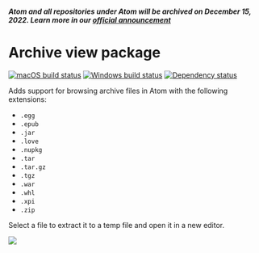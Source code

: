 ##### Atom and all repositories under Atom will be archived on December 15, 2022. Learn more in our [official announcement](https://github.blog/2022-06-08-sunsetting-atom/)
 # Archive view package
[![macOS build status](https://travis-ci.org/atom/archive-view.svg?branch=master)](https://travis-ci.org/atom/archive-view)
[![Windows build status](https://ci.appveyor.com/api/projects/status/u3qfgaod4lhriqlj/branch/master?svg=true)](https://ci.appveyor.com/project/Atom/archive-view/branch/master)  [![Dependency status](https://david-dm.org/atom/archive-view.svg)](https://david-dm.org/atom/archive-view)

Adds support for browsing archive files in Atom with the following extensions:

* `.egg`
* `.epub`
* `.jar`
* `.love`
* `.nupkg`
* `.tar`
* `.tar.gz`
* `.tgz`
* `.war`
* `.whl`
* `.xpi`
* `.zip`

Select a file to extract it to a temp file and open it in a new editor.

![](https://f.cloud.github.com/assets/671378/2241218/e18a8846-9cc5-11e3-9456-3cbca9dfcff0.png)
